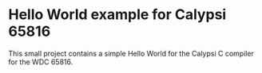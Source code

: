 Hello World example for Calypsi 65816
=====================================

This small project contains a simple Hello World for the Calypsi C
compiler for the WDC 65816.
